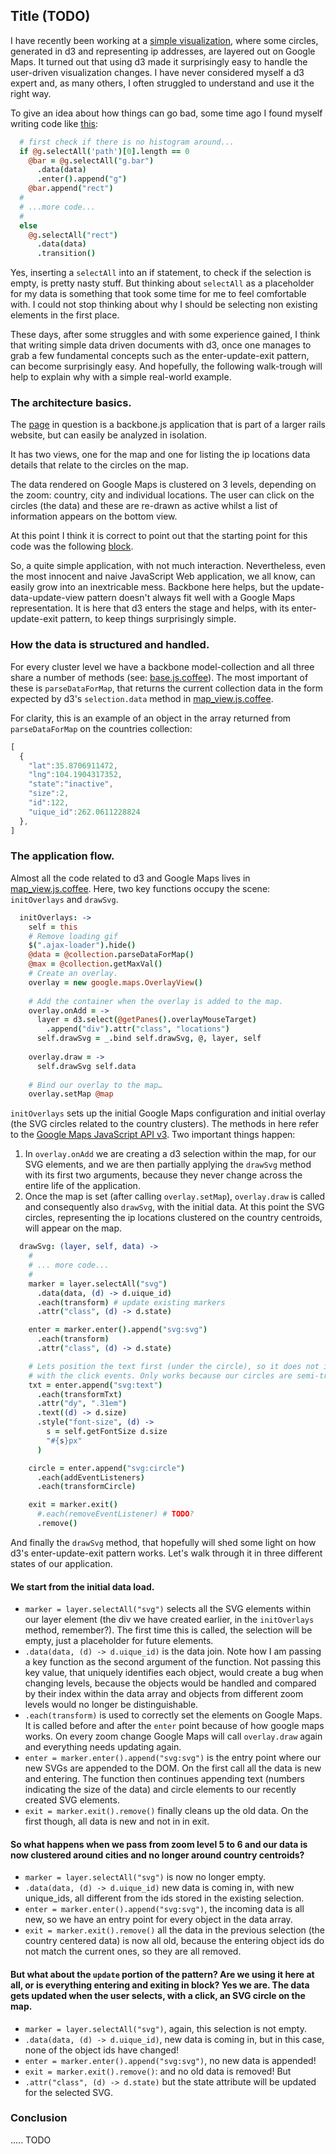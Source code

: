 ## Title (TODO)


I have recently been working at a [simple visualization](http://wcmc.io/map), where some circles, generated in d3 and representing ip addresses, are layered out on Google Maps. It turned out that using d3 made it surprisingly easy to handle the user-driven visualization changes. I have never considered myself a d3 expert and, as many others, I often struggled to understand and use it the right way.

To give an idea about how things can go bad, some time ago I found myself writing code like [this](https://github.com/deciob/data-story/blob/master/app/controllers/viz/bar_base.coffee):

```coffee
  # first check if there is no histogram around...
  if @g.selectAll('path')[0].length == 0
    @bar = @g.selectAll("g.bar")
      .data(data)
      .enter().append("g")
    @bar.append("rect")
  #
  # ...more code...
  #
  else
    @g.selectAll("rect")
      .data(data)
      .transition()
```

Yes, inserting a `selectAll` into an if statement, to check if the selection is empty, is pretty nasty stuff. But thinking about `selectAll` as a placeholder for my data is something that took some time for me to feel comfortable with. I could not stop thinking about why I should be selecting non existing elements in the first place.

These days, after some struggles and with some experience gained, I think that writing simple data driven documents with d3, once one manages to grab a few fundamental concepts such as the enter-update-exit pattern,  can become surprisingly easy. And hopefully, the following walk-trough will help to explain why with a simple real-world example.


### The architecture basics.

The [page](http://wcmc.io/map) in question is a backbone.js application that is part of a larger rails website, but can easily be analyzed in isolation. 

It has two views, one for the map and one for listing the ip locations data details that relate to the circles on the map.

The data rendered on Google Maps is clustered on 3 levels, depending on the zoom: country, city and individual locations. The user can click on the circles (the data) and these are re-drawn as active whilst a list of information appears on the bottom view. 

At this point I think it is correct to point out that the starting point for this code was the following [block](http://bl.ocks.org/mbostock/899711).

So, a quite simple application, with not much interaction. Nevertheless, even the most innocent and naive JavaScript Web application, we all know, can easily grow into an inextricable mess. Backbone here helps, but the update-data-update-view pattern doesn't always fit well with a Google Maps representation. It is here that d3 enters the stage and helps, with its enter-update-exit pattern, to keep things surprisingly simple.


### How the data is structured and handled.

For every cluster level we have a backbone model-collection and all three share a number of methods (see: [base.js.coffee](https://github.com/unepwcmc/wukumurl/blob/master/app/assets/javascripts/map/models/base.js.coffee)). The most important of these is `parseDataForMap`, that returns the current collection data in the form expected by d3's `selection.data` method in [map_view.js.coffee](https://github.com/unepwcmc/wukumurl/blob/master/app/assets/javascripts/map/views/map_view.js.coffee).

For clarity, this is an example of an object in the array returned from `parseDataForMap` on the countries collection:

```js
[
  {
    "lat":35.8706911472,
    "lng":104.1904317352,
    "state":"inactive",
    "size":2,
    "id":122,
    "uique_id":262.0611228824
  },
]
```

### The application flow.

Almost all the code related to d3 and Google Maps lives in [map_view.js.coffee](https://github.com/unepwcmc/wukumurl/blob/master/app/assets/javascripts/map/views/map_view.js.coffee). Here, two key functions occupy the scene: `initOverlays` and `drawSvg`.

```coffee
  initOverlays: ->
    self = this
    # Remove loading gif
    $(".ajax-loader").hide()
    @data = @collection.parseDataForMap()
    @max = @collection.getMaxVal()
    # Create an overlay.
    overlay = new google.maps.OverlayView()
  
    # Add the container when the overlay is added to the map.
    overlay.onAdd = ->
      layer = d3.select(@getPanes().overlayMouseTarget)
        .append("div").attr("class", "locations")
      self.drawSvg = _.bind self.drawSvg, @, layer, self
  
    overlay.draw = ->
      self.drawSvg self.data
  
    # Bind our overlay to the map…
    overlay.setMap @map
```

`initOverlays` sets up the initial Google Maps configuration and initial overlay (the SVG circles related to the country clusters). The methods in here refer to the [Google Maps JavaScript API v3](https://developers.google.com/maps/documentation/javascript/). Two important things happen:

1. In `overlay.onAdd` we are creating a d3 selection within the map, for our SVG elements, and we are then partially applying the `drawSvg` method with its first two arguments, because they never change across the entire life of the application.
2. Once the map is set (after calling `overlay.setMap`), `overlay.draw` is called and consequently also `drawSvg`,  with the initial data. At this point the SVG circles, representing the ip locations clustered on the country centroids, will appear on the map.



```coffee
  drawSvg: (layer, self, data) ->
    #
    # ... more code...
    #
    marker = layer.selectAll("svg")
      .data(data, (d) -> d.uique_id)
      .each(transform) # update existing markers
      .attr("class", (d) -> d.state)

    enter = marker.enter().append("svg:svg")
      .each(transform)
      .attr("class", (d) -> d.state)

    # Lets position the text first (under the circle), so it does not interfere
    # with the click events. Only works because our circles are semi-transparent.
    txt = enter.append("svg:text")
      .each(transformTxt)
      .attr("dy", ".31em")
      .text((d) -> d.size)
      .style("font-size", (d) -> 
        s = self.getFontSize d.size
        "#{s}px"
      )

    circle = enter.append("svg:circle")
      .each(addEventListeners)
      .each(transformCircle)

    exit = marker.exit()
      #.each(removeEventListener) # TODO?
      .remove()
```

And finally the `drawSvg` method, that hopefully will shed some light on how d3's enter-update-exit pattern works. Let's walk through it in three different states of our application.


#### We start from the initial data load.

* `marker = layer.selectAll("svg")` selects all the SVG elements within our layer element (the div we have created earlier, in the `initOverlays` method, remember?). The first time this is called, the selection will be empty, just a placeholder for future elements.
* `.data(data, (d) -> d.uique_id)` is the data join. Note how I am passing a key function as the second argument of the function. Not passing this key value, that uniquely identifies each object, would create a bug when changing levels, because the objects would be handled and compared by their index within the data array and objects from different zoom levels would no longer be distinguishable.
* `.each(transform)` is used to correctly set the elements on Google Maps. It is called before and after the `enter` point because of how google maps works. On every zoom change Google Maps will call `overlay.draw` again and everything needs updating again.
* `enter = marker.enter().append("svg:svg")` is the entry point where our new SVGs are appended to the DOM. On the first call all the data is new and entering. The function then continues appending text (numbers indicating the size of the data) and circle elements to our recently created SVG elements.
* `exit = marker.exit().remove()` finally cleans up the old data. On the first though, all data is new and not in in exit.

#### So what happens when we pass from zoom level 5 to 6 and our data is now clustered around cities and no longer around country centroids?

* `marker = layer.selectAll("svg")` is now no longer empty.
* `.data(data, (d) -> d.uique_id)` new data is coming in, with new unique_ids, all different from the ids stored in the existing selection.
* `enter = marker.enter().append("svg:svg")`, the incoming data is all new, so we have an entry point for every object in the data array.
* `exit = marker.exit().remove()` all the data in the previous selection (the country centered data) is now all old, because the entering object ids do not match the current ones, so they are all removed. 


#### But what about the `update` portion of the pattern? Are we using it here at all, or is everything entering and exiting in block? Yes we are. The data gets updated when the user selects, with a click, an SVG circle on the map. 

* `marker = layer.selectAll("svg")`, again, this selection is not empty.
* `.data(data, (d) -> d.uique_id)`, new data is coming in, but in this case, none of the object ids have changed! 
* `enter = marker.enter().append("svg:svg")`, no new data is appended!
* `exit = marker.exit().remove()`: and no old data is removed!
But
* `.attr("class", (d) -> d.state)` but the state attribute will be updated for the selected SVG.


### Conclusion

..... TODO









